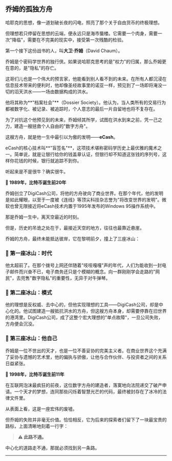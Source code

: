 ## 乔姆的孤独方舟

哈耶克的思想，像一道划破长夜的闪电，照亮了那个关于自由货币的终极理想。

但理想若只停留在思想的云端，便永远只是海市蜃楼。它需要一个肉身，需要一次"降临"，需要在不完美的现实中，接受第一次残酷的检验。

第一个接下这份战书的人，叫**大卫·乔姆**（David Chaum）。

乔姆是个密码学世界的独行侠。如果说哈耶克思考的是"权力"的归属，那么乔姆更在意的，是"隐私"的存亡。

这哥们儿也是一个伟大的预言家，他能看到别人看不到的未来。在所有人都沉浸在信息技术带来的便利时，他却像圣经故事里的诺亚一样，预见到了一场即将淹没一切的滔天洪水——一场由数据构成的洪水。

他将其称为**"档案社会"**（Dossier Society）。他认为，当人类所有的交易行为都被数字化、被记录、被追踪时，个人意志的最后一片自留地也将不复存在。

为了对抗这个他预见到的未来，乔姆倾其所学，试图在洪水到来之前，凭一己之力，建造一艘拯救个人自由的"数字方舟"。

这艘方舟，就是他一生中最引以为傲的发明——**eCash**。

eCash的核心技术叫**"盲签名"**，这项技术堪称密码学历史上最优雅的魔术之一。简单说，就是让银行给你的钱盖章认证，但银行却不知道这张钱的序列号，这样你花钱的时候，银行就追踪不到你。

听起来是不是很牛？确实很牛。

**📅 1989年，比特币诞生前20年**

乔姆创立了DigiCash公司，将他的方舟驶向了商业世界。在那个年代，他的发明是如此耀眼，以至于一度被《连线》等顶尖科技杂志誉为"将改变世界的发明"。微软也曾无限接近将eCash技术内置于1995年发布的Windows 95操作系统中。

那是乔姆一生中，离天空最近的时刻。

但是，历史的吊诡之处在于，最接近天空的地方，往往也最靠近悬崖。

乔姆的方舟，最终未能抵达彼岸，它在黎明前夕，撞上了三座冰山：

### 🧊 第一座冰山：时代

他太超前了。在那个拨号上网还伴随着"吱吱嘎嘎"声的年代，人们为能收到一封电子邮件而兴奋不已，电子商务还只是个模糊的概念。向一群刚刚学会走路的"网民"，去兜售"数字隐私"的重要性，无异于对牛弹琴。

### 🧊 第二座冰山：模式

他的理想是反权威、去中心的，但他实现理想的工具——DigiCash公司，却是中心化的。他试图建造一艘抵抗洪水的方舟，但这艘方舟本身，却需要停靠在旧世界的港湾里。DigiCash公司，成了这整个宏大理想的"单点故障"，一旦公司失败，方舟便会沉没。

### 🧊 第三座冰山：他自己

乔姆是一位不世出的天才，也是一位不善妥协的完美主义者。在商业世界这个充满了妥协与遗憾的艺术里，他的偏执与骄傲，让他与合作伙伴、与投资者之间的关系日益紧张。

**📅 1998年，比特币诞生前11年**

在互联网泡沫最疯狂的前夜，这位数字方舟的建造者，落寞地向法院递交了破产申请。一个天才的梦想，连同那些闪烁着智慧光芒的代码，最终被封存在了冰冷的法律文件里。

从表面上看，这是一座宏伟的废墟。

但乔姆的失败并非毫无价值。恰恰相反，它为后来的探索者们留下了一块最宝贵的路标，上面清晰地刻着一行字：

> **⚠️ 此路不通。**

中心化的道路走不通，那就必须找到另一条路。

---
